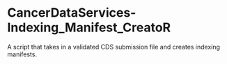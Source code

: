 # CancerDataServices-Indexing_Manifest_CreatoR
A script that takes in a validated CDS submission file and creates indexing manifests.
